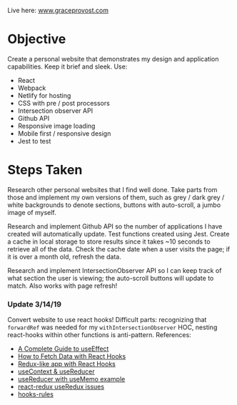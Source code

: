 Live here: www.graceprovost.com

Objective
===

Create a personal website that demonstrates my design and application capabilities. Keep it brief and sleek.
Use:
  - React
  - Webpack
  - Netlify for hosting
  - CSS with pre / post processors
  - Intersection observer API
  - Github API
  - Responsive image loading
  - Mobile first / responsive design
  - Jest to test

Steps Taken
===

Research other personal websites that I find well done. Take parts from those and implement my own versions of them, such as grey / dark grey / white backgrounds to denote sections, buttons with auto-scroll, a jumbo image of myself.

Research and implement Github API so the number of applications I have created will automatically update. Test functions created using Jest. Create a cache in local storage to store results since it takes ~10 seconds to retrieve all of the data. Check the cache date when a user visits the page; if it is over a month old, refresh the data.

Research and implement IntersectionObserver API so I can keep track of what section the user is viewing; the auto-scroll buttons will update to match. Also works with page refresh!

### Update 3/14/19

Convert website to use react hooks! Difficult parts: recognizing that `forwardRef` was needed for my `withIntersectionObserver` HOC, nesting react-hooks within other functions is anti-pattern.
References:
- [A Complete Guide to useEffect](https://overreacted.io/a-complete-guide-to-useeffect/)
- [How to Fetch Data with React Hooks](https://www.robinwieruch.de/react-hooks-fetch-data/)
- [Redux-like app with React Hooks](https://medium.com/yld-engineering-blog/rolling-your-own-redux-with-react-hooks-and-context-bbeea18b1253)
- [useContext & useReducer](https://medium.com/crowdbotics/how-to-use-usereducer-in-react-hooks-for-performance-optimization-ecafca9e7bf5)
- [useReducer with useMemo example](https://github.com/reactjs/reactjs.org/issues/1604#issuecomment-458878841)
- [react-redux useRedux issues](https://github.com/reduxjs/react-redux/issues/1177) 
- [hooks-rules](https://reactjs.org/docs/hooks-rules.html#explanation)